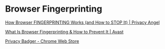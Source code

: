 # Browser Fingerprinting

[How Browser FINGERPRINTING Works (and How to STOP It) | Privacy Angel](https://privacyangel.com/browser-fingerprinting)

[What Is Browser Fingerprinting & How to Prevent It | Avast](https://www.avast.com/c-what-is-browser-fingerprinting)

[Privacy Badger - Chrome Web Store](https://chrome.google.com/webstore/detail/privacy-badger/pkehgijcmpdhfbdbbnkijodmdjhbjlgp)
